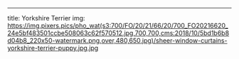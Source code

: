 ---

title: Yorkshire Terrier
img: https://img.pixers.pics/pho_wat(s3:700/FO/20/21/66/20/700_FO20216620_24e5bf483501ccbe508063c62f570512.jpg,700,700,cms:2018/10/5bd1b6b8d04b8_220x50-watermark.png,over,480,650,jpg)/sheer-window-curtains-yorkshire-terrier-puppy.jpg.jpg
